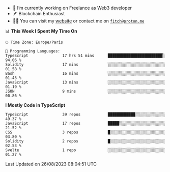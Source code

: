 - 🔭 I’m currently working on Freelance as Web3 developer
- 🪶 Blockchain Enthusiast
- 👨‍💻 You can visit my [website](https://f1tch.xyz) or contact me on [`f1tch@proton.me`](mailto:f1tch@proton.me)

<!--START_SECTION:waka-->
📊 **This Week I Spent My Time On** 

```text
🕑︎ Time Zone: Europe/Paris

💬 Programming Languages: 
TypeScript               17 hrs 51 mins      ████████████████████████░   94.06 % 
Solidity                 17 mins             ░░░░░░░░░░░░░░░░░░░░░░░░░   01.58 % 
Bash                     16 mins             ░░░░░░░░░░░░░░░░░░░░░░░░░   01.43 % 
JavaScript               13 mins             ░░░░░░░░░░░░░░░░░░░░░░░░░   01.19 % 
JSON                     9 mins              ░░░░░░░░░░░░░░░░░░░░░░░░░   00.86 % 
```

**I Mostly Code in TypeScript** 

```text
TypeScript               39 repos            ████████████░░░░░░░░░░░░░   49.37 % 
JavaScript               17 repos            █████░░░░░░░░░░░░░░░░░░░░   21.52 % 
CSS                      3 repos             █░░░░░░░░░░░░░░░░░░░░░░░░   03.80 % 
Solidity                 2 repos             █░░░░░░░░░░░░░░░░░░░░░░░░   02.53 % 
Svelte                   1 repo              ░░░░░░░░░░░░░░░░░░░░░░░░░   01.27 % 
```




 Last Updated on 26/08/2023 08:04:51 UTC
<!--END_SECTION:waka-->
